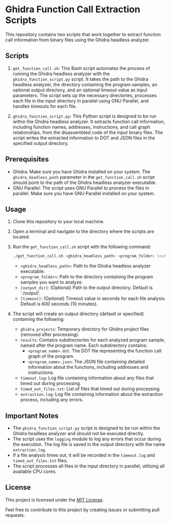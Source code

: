 # Ghidra Function Call Extraction Scripts

This repository contains two scripts that work together to extract function call information from binary files using the Ghidra headless analyzer.

## Scripts

1. `get_function_call.sh`: This Bash script automates the process of running the Ghidra headless analyzer with the `ghidra_function_script.py` script. It takes the path to the Ghidra headless analyzer, the directory containing the program samples, an optional output directory, and an optional timeout value as input parameters. The script sets up the necessary directories, processes each file in the input directory in parallel using GNU Parallel, and handles timeouts for each file.

2. `ghidra_function_script.py`: This Python script is designed to be run within the Ghidra headless analyzer. It extracts function call information, including function names, addresses, instructions, and call graph relationships, from the disassembled code of the input binary files. The script writes the extracted information to DOT and JSON files in the specified output directory.

## Prerequisites

- Ghidra: Make sure you have Ghidra installed on your system. The `ghidra_headless_path` parameter in the `get_function_call.sh` script should point to the path of the Ghidra headless analyzer executable.
- GNU Parallel: The script uses GNU Parallel to process the files in parallel. Make sure you have GNU Parallel installed on your system.

## Usage

1. Clone this repository to your local machine.

2. Open a terminal and navigate to the directory where the scripts are located.

3. Run the `get_function_call.sh` script with the following command:

   ```bash
   ./get_function_call.sh <ghidra_headless_path> <program_folder> [output_dir] [timeout]
   ```

   - `<ghidra_headless_path>`: Path to the Ghidra headless analyzer executable.
   - `<program_folder>`: Path to the directory containing the program samples you want to analyze.
   - `[output_dir]`: (Optional) Path to the output directory. Default is './output'.
   - `[timeout]`: (Optional) Timeout value in seconds for each file analysis. Default is 600 seconds (10 minutes).

4. The script will create an output directory (default or specified) containing the following:
   - `ghidra_projects`: Temporary directory for Ghidra project files (removed after processing).
   - `results`: Contains subdirectories for each analyzed program sample, named after the program name. Each subdirectory contains:
     - `<program_name>.dot`: The DOT file representing the function call graph of the program.
     - `<program_name>.json`: The JSON file containing detailed information about the functions, including addresses and instructions.
   - `timeout.log`: Log file containing information about any files that timed out during processing.
   - `timed_out_files.txt`: List of files that timed out during processing.
   - `extraction.log`: Log file containing information about the extraction process, including any errors.

## Important Notes

- The `ghidra_function_script.py` script is designed to be run within the Ghidra headless analyzer and should not be executed directly.
- The script uses the `logging` module to log any errors that occur during the execution. The log file is saved in the output directory with the name `extraction.log`.
- If a file analysis times out, it will be recorded in the `timeout.log` and `timed_out_files.txt` files.
- The script processes all files in the input directory in parallel, utilizing all available CPU cores.

## License

This project is licensed under the [MIT License](https://github.com/louiskyee/FunctionCallReverseTool/blob/main/LICENSE).

Feel free to contribute to this project by creating issues or submitting pull requests.